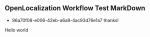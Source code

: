 ## OpenLocalization Workflow Test MarkDown
* 96a70f08-e006-42eb-a6a9-4ac93d76e1a7 
thanks!

Hello world